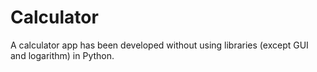 # Calculator
A calculator app has been developed without using libraries (except GUI and logarithm) in Python.
